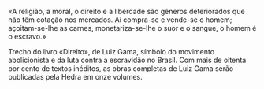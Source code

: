 «A religião, a moral, o direito e a liberdade são gêneros deteriorados que não têm cotação nos mercados. Aí compra-se e vende-se o homem; açoitam-se-lhe as carnes, monetariza-se-lhe o suor e o sangue, o homem é o escravo.»

Trecho do livro «Direito», de Luiz Gama, símbolo do movimento abolicionista e da luta contra a escravidão no Brasil. Com mais de oitenta por cento de textos inéditos, as obras completas de Luiz Gama serão publicadas pela Hedra em onze volumes.
